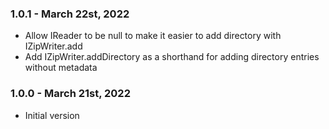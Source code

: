 ### 1.0.1 - March 22st, 2022
- Allow IReader to be null to make it easier to add directory with IZipWriter.add
- Add IZipWriter.addDirectory as a shorthand for adding directory entries without metadata

### 1.0.0 - March 21st, 2022
- Initial version